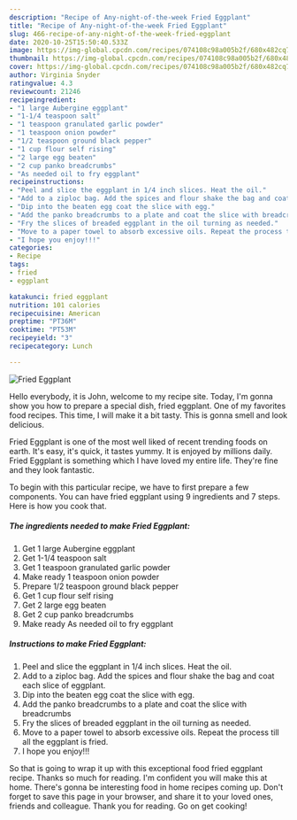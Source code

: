 ```yaml
---
description: "Recipe of Any-night-of-the-week Fried Eggplant"
title: "Recipe of Any-night-of-the-week Fried Eggplant"
slug: 466-recipe-of-any-night-of-the-week-fried-eggplant
date: 2020-10-25T15:50:40.533Z
image: https://img-global.cpcdn.com/recipes/074108c98a005b2f/680x482cq70/fried-eggplant-recipe-main-photo.jpg
thumbnail: https://img-global.cpcdn.com/recipes/074108c98a005b2f/680x482cq70/fried-eggplant-recipe-main-photo.jpg
cover: https://img-global.cpcdn.com/recipes/074108c98a005b2f/680x482cq70/fried-eggplant-recipe-main-photo.jpg
author: Virginia Snyder
ratingvalue: 4.3
reviewcount: 21246
recipeingredient:
- "1 large Aubergine eggplant"
- "1-1/4 teaspoon salt"
- "1 teaspoon granulated garlic powder"
- "1 teaspoon onion powder"
- "1/2 teaspoon ground black pepper"
- "1 cup flour self rising"
- "2 large egg beaten"
- "2 cup panko breadcrumbs"
- "As needed oil to fry eggplant"
recipeinstructions:
- "Peel and slice the eggplant in 1/4 inch slices. Heat the oil."
- "Add to a ziploc bag. Add the spices and flour shake the bag and coat each slice of eggplant."
- "Dip into the beaten egg coat the slice with egg."
- "Add the panko breadcrumbs to a plate and coat the slice with breadcrumbs"
- "Fry the slices of breaded eggplant in the oil turning as needed."
- "Move to a paper towel to absorb excessive oils. Repeat the process till all the eggplant is fried."
- "I hope you enjoy!!!"
categories:
- Recipe
tags:
- fried
- eggplant

katakunci: fried eggplant 
nutrition: 101 calories
recipecuisine: American
preptime: "PT36M"
cooktime: "PT53M"
recipeyield: "3"
recipecategory: Lunch

---
```



![Fried Eggplant](https://img-global.cpcdn.com/recipes/074108c98a005b2f/680x482cq70/fried-eggplant-recipe-main-photo.jpg)

Hello everybody, it is John, welcome to my recipe site. Today, I'm gonna show you how to prepare a special dish, fried eggplant. One of my favorites food recipes. This time, I will make it a bit tasty. This is gonna smell and look delicious.

Fried Eggplant is one of the most well liked of recent trending foods on earth. It's easy, it's quick, it tastes yummy. It is enjoyed by millions daily. Fried Eggplant is something which I have loved my entire life. They're fine and they look fantastic.




To begin with this particular recipe, we have to first prepare a few components. You can have fried eggplant using 9 ingredients and 7 steps. Here is how you cook that.

<!--inarticleads1-->

##### The ingredients needed to make Fried Eggplant:

1. Get 1 large Aubergine eggplant
1. Get 1-1/4 teaspoon salt
1. Get 1 teaspoon granulated garlic powder
1. Make ready 1 teaspoon onion powder
1. Prepare 1/2 teaspoon ground black pepper
1. Get 1 cup flour self rising
1. Get 2 large egg beaten
1. Get 2 cup panko breadcrumbs
1. Make ready As needed oil to fry eggplant




<!--inarticleads2-->

##### Instructions to make Fried Eggplant:

1. Peel and slice the eggplant in 1/4 inch slices. Heat the oil.
1. Add to a ziploc bag. Add the spices and flour shake the bag and coat each slice of eggplant.
1. Dip into the beaten egg coat the slice with egg.
1. Add the panko breadcrumbs to a plate and coat the slice with breadcrumbs
1. Fry the slices of breaded eggplant in the oil turning as needed.
1. Move to a paper towel to absorb excessive oils. Repeat the process till all the eggplant is fried.
1. I hope you enjoy!!!




So that is going to wrap it up with this exceptional food fried eggplant recipe. Thanks so much for reading. I'm confident you will make this at home. There's gonna be interesting food in home recipes coming up. Don't forget to save this page in your browser, and share it to your loved ones, friends and colleague. Thank you for reading. Go on get cooking!
